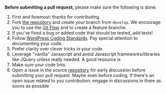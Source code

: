 **Before submitting a pull request,** please make sure the following is done:

1. First and foremost: thanks for contributing.
2. Fork [the repository](https://github.com/celsobessa/cb-tutorial-primeiro-plugin) and create your branch from `develop`. We encourage you to use the [Git Flow](https://www.atlassian.com/git/tutorials/comparing-workflows/gitflow-workflow) and to create a feature branche.
3. If you've fixed a bug or added code that should be tested, add tests!
4. Follow [WordPress Coding Standards](https://make.wordpress.org/core/handbook/best-practices/coding-standards/). Pay special attention to documenting your code.
5. Prefer clarity over clever tricks in your code.
6. Leverage "vanilla" Javascript and avoid Javascript frameworks/libraries like JQuery unless really needed. A good resource is
7. Make sure your code lints.
8. Open a issue in the source [repository](https://github.com/celsobessa/cb-tutorial-primeiro-plugin) for early discussion before submitting your pull request. Maybe even before coding. If there's an open issue related to you contribution, engage in discussions in there as soons as possible